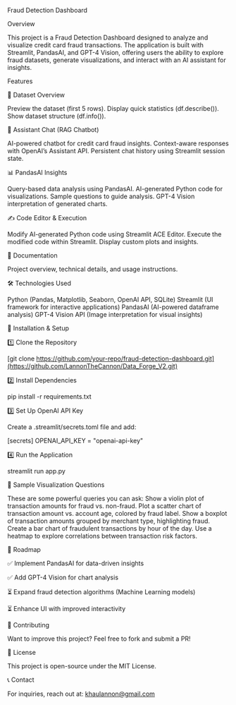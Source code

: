 Fraud Detection Dashboard

Overview

This project is a Fraud Detection Dashboard designed to analyze and visualize credit card fraud transactions. The application is built with Streamlit, PandasAI, and GPT-4 Vision, offering users the ability to explore fraud datasets, generate visualizations, and interact with an AI assistant for insights.

Features

🔹 Dataset Overview

Preview the dataset (first 5 rows).
Display quick statistics (df.describe()).
Show dataset structure (df.info()).

🧠 Assistant Chat (RAG Chatbot)

AI-powered chatbot for credit card fraud insights.
Context-aware responses with OpenAI’s Assistant API.
Persistent chat history using Streamlit session state.

📊 PandasAI Insights

Query-based data analysis using PandasAI.
AI-generated Python code for visualizations.
Sample questions to guide analysis.
GPT-4 Vision interpretation of generated charts.

✍️ Code Editor & Execution

Modify AI-generated Python code using Streamlit ACE Editor.
Execute the modified code within Streamlit.
Display custom plots and insights.

📜 Documentation

Project overview, technical details, and usage instructions.

🛠️ Technologies Used

Python (Pandas, Matplotlib, Seaborn, OpenAI API, SQLite)
Streamlit (UI framework for interactive applications)
PandasAI (AI-powered dataframe analysis)
GPT-4 Vision API (Image interpretation for visual insights)

🚀 Installation & Setup

1️⃣ Clone the Repository

[git clone https://github.com/your-repo/fraud-detection-dashboard.git](https://github.com/LannonTheCannon/Data_Forge_V2.git)

2️⃣ Install Dependencies

pip install -r requirements.txt

3️⃣ Set Up OpenAI API Key

Create a .streamlit/secrets.toml file and add:

[secrets]
OPENAI_API_KEY = "openai-api-key"

4️⃣ Run the Application

streamlit run app.py

📌 Sample Visualization Questions

These are some powerful queries you can ask:
Show a violin plot of transaction amounts for fraud vs. non-fraud.
Plot a scatter chart of transaction amount vs. account age, colored by fraud label.
Show a boxplot of transaction amounts grouped by merchant type, highlighting fraud.
Create a bar chart of fraudulent transactions by hour of the day.
Use a heatmap to explore correlations between transaction risk factors.

🎯 Roadmap

✅ Implement PandasAI for data-driven insights

✅ Add GPT-4 Vision for chart analysis

⏳ Expand fraud detection algorithms (Machine Learning models)

⏳ Enhance UI with improved interactivity

🤝 Contributing

Want to improve this project? Feel free to fork and submit a PR!

📜 License

This project is open-source under the MIT License.

📞 Contact

For inquiries, reach out at: khaulannon@gmail.com
